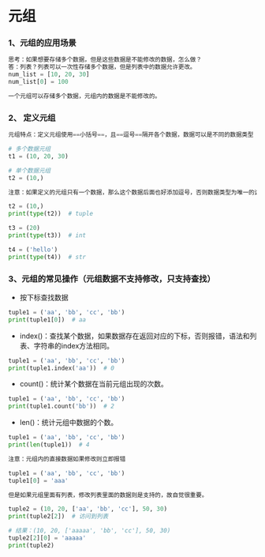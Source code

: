 # 元组

### 1、元组的应用场景

```py
思考：如果想要存储多个数据，但是这些数据是不能修改的数据，怎么做？
答：列表？列表可以一次性存储多个数据，但是列表中的数据允许更改。
num_list = [10, 20, 30]
num_list[0] = 100

一个元组可以存储多个数据，元组内的数据是不能修改的。
```

### 2、 定义元组

``` python
元组特点：定义元组使用==小括号==，且==逗号==隔开各个数据，数据可以是不同的数据类型

# 多个数据元组
t1 = (10, 20, 30)

# 单个数据元组
t2 = (10,)

注意：如果定义的元组只有一个数据，那么这个数据后面也好添加逗号，否则数据类型为唯一的这个数据的数据类型元组特点：定义元组使用==小括号==，且==逗号==隔开各个数据，数据可以是不同的数据类型
```

``` python
t2 = (10,)
print(type(t2))  # tuple

t3 = (20)
print(type(t3))  # int

t4 = ('hello')
print(type(t4))  # str
```

### 3、元组的常见操作（元组数据不支持修改，只支持查找）

- 按下标查找数据

``` python
tuple1 = ('aa', 'bb', 'cc', 'bb')
print(tuple1[0])  # aa
```

- index()：查找某个数据，如果数据存在返回对应的下标，否则报错，语法和列表、字符串的index方法相同。

``` python
tuple1 = ('aa', 'bb', 'cc', 'bb')
print(tuple1.index('aa'))  # 0
```

- count()：统计某个数据在当前元组出现的次数。

``` python
tuple1 = ('aa', 'bb', 'cc', 'bb')
print(tuple1.count('bb'))  # 2
```

- len()：统计元组中数据的个数。

``` python
tuple1 = ('aa', 'bb', 'cc', 'bb')
print(len(tuple1))  # 4

注意：元组内的直接数据如果修改则立即报错
```

``` python
tuple1 = ('aa', 'bb', 'cc', 'bb')
tuple1[0] = 'aaa'

但是如果元组里面有列表，修改列表里面的数据则是支持的，故自觉很重要。
```

``` python
tuple2 = (10, 20, ['aa', 'bb', 'cc'], 50, 30)
print(tuple2[2])  # 访问到列表

# 结果：(10, 20, ['aaaaa', 'bb', 'cc'], 50, 30)
tuple2[2][0] = 'aaaaa'
print(tuple2)
```
